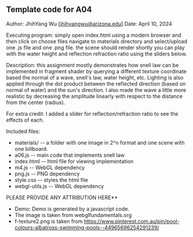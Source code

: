 Template code for A04
------------

Author: JhihYang Wu [jhihyangwu@arizona.edu]
Date: April 10, 2024

Executing program: simply open index.html using a modern browser and then click on choose files navigate to materials directory and select/upload one .js file and one .png file. the scene should render shortly you can play with the water height and reflection refraction ratio using the sliders below.

Description: this assignment mostly demonstrates how snell law can be implemented in fragment shader by querying a different texture coordinate based the normal of a wave, snell's law, water height, etc. Lighting is also applied through the dot product between the reflected direction (based on normal of water) and the sun's direction. I also made the wave a little more realistic by decreasing the amplitude linearly with respect to the distance from the center (radius).

For extra credit:
I added a slider for reflection/refraction ratio to see the effects of each.

Included files:
* materials/ -- a folder with one image in 2^n format and one scene with one billboard.
* a06.js -- main code that implements snell law
* index.html -- html file for viewing implementation
* m4.js -- WebGL dependency
* png.js -- PNG dependency
* style.css -- styles the html file
* webgl-utils.js -- WebGL dependency


PLEASE PROVIDE ANY ATTRIBUTION HERE**
* Demo: Demo is generated by a javascript code.
* The image is taken from webglfundamentals.org
* f-texture2.png is taken from https://www.pinterest.com.au/pin/pool-colours-albatross-swimming-pools--44965696254291239/
